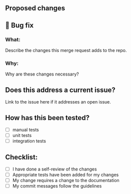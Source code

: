 ## Proposed changes

## :bug: Bug fix

### What:
Describe the changes this merge request adds to the repo.

### Why:
Why are these changes necessary?

## Does this address a current issue?
Link to the issue here if it addresses an open issue.

## How has this been tested?
- [ ] manual tests
- [ ] unit tests
- [ ] integration tests

## Checklist:
- [ ] I have done a self-review of the changes
- [ ] Appropriate tests have been added for my changes
- [ ] My change requires a change to the documentation
- [ ] My commit messages follow the guidelines